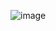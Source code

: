 
![image](https://github.com/zjuwispersure/zjuwispersure.github.io/assets/3489254/42126c1e-3d01-4091-b4cc-f29e1d84a5a4)
